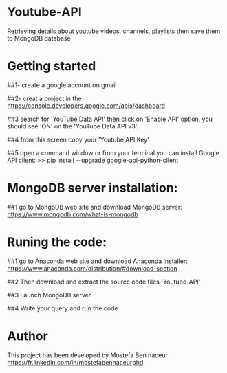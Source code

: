 # Youtube-API
Retrieving details about youtube videos, channels, playlists then save them to MongoDB database

# Getting started
##1- create a google account on gmail

##2- creat a project in the https://console.developers.google.com/apis/dashboard

##3 search for 'YouTube Data API' then click on 'Enable API' option, you should see 'ON' on the 'YouTube Data API v3'. 

##4 from this screen copy your 'Youtube API Key'

##5 open a command window or from your terminal you can install Google API client:
\>\> pip install --upgrade google-api-python-client

#  MongoDB server installation:
##1 go to MongoDB web site and download MongoDB server: https://www.mongodb.com/what-is-mongodb

# Runing the code:
##1 go to Anaconda web site and download Anaconda Installer: https://www.anaconda.com/distribution/#download-section

##2 Then download and extract the source code files 'Youtube-API'

##3 Launch MongoDB server

##4 Write your query and run the code

# Author

This project has been developed by Mostefa Ben naceur https://fr.linkedin.com/in/mostefabennaceurphd





